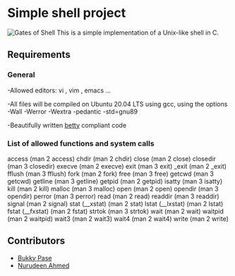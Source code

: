 # Simple shell project
![Gates of Shell](https://s3.amazonaws.com/intranet-projects-files/holbertonschool-low_level_programming/235/shell.jpeg)
This is a simple implementation of a Unix-like shell in C.

## Requirements

### General
-Allowed editors: vi , vim , emacs ...

-All files will be compiled on Ubuntu 20.04 LTS using gcc, using the options -Wall -Werror -Wextra -pedantic -std=gnu89

-Beautifully written [betty](https://github.com/alx-tools/Betty) compliant code

### List of allowed functions and system calls
access (man 2 access)
chdir (man 2 chdir)
close (man 2 close)
closedir (man 3 closedir)
execve (man 2 execve)
exit (man 3 exit)
_exit (man 2 _exit)
fflush (man 3 fflush)
fork (man 2 fork)
free (man 3 free)
getcwd (man 3 getcwd)
getline (man 3 getline)
getpid (man 2 getpid)
isatty (man 3 isatty)
kill (man 2 kill)
malloc (man 3 malloc)
open (man 2 open)
opendir (man 3 opendir)
perror (man 3 perror)
read (man 2 read)
readdir (man 3 readdir)
signal (man 2 signal)
stat (__xstat) (man 2 stat)
lstat (__lxstat) (man 2 lstat)
fstat (__fxstat) (man 2 fstat)
strtok (man 3 strtok)
wait (man 2 wait)
waitpid (man 2 waitpid)
wait3 (man 2 wait3)
wait4 (man 2 wait4)
write (man 2 write)

## **Contributors**
- [Bukky Pase](https://github.com/pasebukky)
- [Nurudeen Ahmed](https://github.com/0xNuru)
